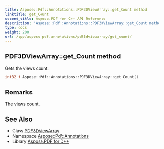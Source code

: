 ```yaml
---
title: Aspose::Pdf::Annotations::PDF3DViewArray::get_Count method
linktitle: get_Count
second_title: Aspose.PDF for C++ API Reference
description: 'Aspose::Pdf::Annotations::PDF3DViewArray::get_Count method. Gets the views count in C++.'
type: docs
weight: 200
url: /cpp/aspose.pdf.annotations/pdf3dviewarray/get_count/
---
```

## PDF3DViewArray::get_Count method


Gets the views count.

```cpp
int32_t Aspose::Pdf::Annotations::PDF3DViewArray::get_Count()
```

## Remarks


The views count.
## See Also

* Class [PDF3DViewArray](../)
* Namespace [Aspose::Pdf::Annotations](../../)
* Library [Aspose.PDF for C++](../../../)
